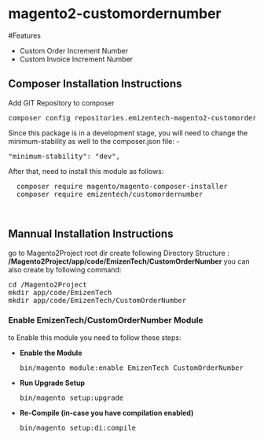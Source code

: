 # magento2-customordernumber

#Features
<ul>
<li>Custom Order Increment Number</li>
<li>Custom Invoice Increment Number</li>
</ul>

<h2>Composer Installation Instructions</h2>
Add GIT Repository to composer
<pre>
composer config repositories.emizentech-magento2-customordernumber vcs https://github.com/emizentech/magento2-customordernumber/
</pre>

Since this package is in a development stage, you will need to change the minimum-stability as well to the composer.json file: -
<pre>
"minimum-stability": "dev",
</pre>

After that, need to install this module as follows:
<pre>
  composer require magento/magento-composer-installer
  composer require emizentech/customordernumber
</pre>


<br/>
<h2> Mannual Installation Instructions</h2>
go to Magento2Project root dir 
create following Directory Structure :<br/>
<strong>/Magento2Project/app/code/EmizenTech/CustomOrderNumber</strong>
you can also create by following command:
<pre>
cd /Magento2Project
mkdir app/code/EmizenTech
mkdir app/code/EmizenTech/CustomOrderNumber
</pre>



<h3> Enable EmizenTech/CustomOrderNumber Module</h3>
to Enable this module you need to follow these steps:

<ul>
<li>
<strong>Enable the Module</strong>
<pre>bin/magento module:enable EmizenTech_CustomOrderNumber</pre></li>
<li>
<strong>Run Upgrade Setup</strong>
<pre>bin/magento setup:upgrade</pre></li>
<li>
<strong>Re-Compile (in-case you have compilation enabled)</strong>
	<pre>bin/magento setup:di:compile</pre>
</li>
</ul>
